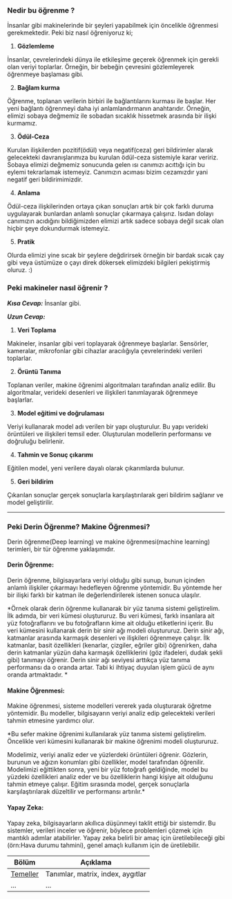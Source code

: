### Nedir bu öğrenme ?
İnsanlar gibi makinelerinde bir şeyleri yapabilmek için öncelikle öğrenmesi gerekmektedir. 
Peki biz nasıl öğreniyoruz ki;

1. **Gözlemleme**

İnsanlar, çevrelerindeki dünya ile etkileşime geçerek öğrenmek için gerekli olan veriyi toplarlar. Örneğin, bir bebeğin çevresini gözlemleyerek öğrenmeye başlaması gibi.

2. **Bağlam kurma**

Öğrenme, toplanan verilerin birbiri ile bağlantılarını kurması ile başlar. Her yeni bağlantı öğrenmeyi daha iyi anlamlandırmanın anahtarıdır. Örneğin, elimizi sobaya değmemiz ile sobadan sıcaklık hissetmek arasında bir ilişki kurmamız.

3. **Ödül-Ceza**

Kurulan ilişkilerden pozitif(ödül) veya negatif(ceza) geri bildirimler alarak gelecekteki davranışlarımıza bu kurulan ödül-ceza sistemiyle karar veririz. Sobaya elimizi değmemiz sonucunda gelen ısı canımızı acıttığı için bu eylemi tekrarlamak istemeyiz. Canımızın acıması bizim cezamızdır yani negatif geri bildirimimizdir.

4. **Anlama**

Ödül-ceza ilişkilerinden ortaya çıkan sonuçları artık bir çok farklı duruma uygulayarak bunlardan anlamlı sonuçlar çıkarmaya çalışırız. Isıdan dolayı canımızın acıdığını bildiğimizden elimizi artık sadece sobaya değil sıcak olan hiçbir şeye dokundurmak istemeyiz.

5. **Pratik**

Olurda elimizi yine sıcak bir şeylere değdirirsek örneğin bir bardak sıcak çay gibi veya üstümüze o çayı direk dökersek elimizdeki bilgileri pekiştirmiş oluruz. :)

### Peki makineler nasıl öğrenir ?
***Kısa Cevap:*** İnsanlar gibi.

***Uzun Cevap:*** 

1. **Veri Toplama**

Makineler, insanlar gibi veri toplayarak öğrenmeye başlarlar. Sensörler, kameralar, mikrofonlar gibi cihazlar aracılığıyla çevrelerindeki verileri toplarlar.

2. **Örüntü Tanıma**

Toplanan veriler, makine öğrenimi algoritmaları tarafından analiz edilir. Bu algoritmalar, verideki desenleri ve ilişkileri tanımlayarak öğrenmeye başlarlar.

3. **Model eğitimi ve doğrulaması**

Veriyi kullanarak model adı verilen bir yapı oluşturulur. Bu yapı verideki örüntüleri ve ilişkileri temsil eder. Oluşturulan modellerin performansı ve doğruluğu belirlenir.

4. **Tahmin ve Sonuç çıkarımı**

Eğitilen model, yeni verilere dayalı olarak çıkarımlarda bulunur.

5. **Geri bildirim**

Çıkarılan sonuçlar gerçek sonuçlarla karşılaştırılarak geri bildirim sağlanır ve model geliştirilir.

--------------------------------------------------------------

### Peki Derin Öğrenme? Makine Öğrenmesi?
Derin öğrenme(Deep learning) ve makine öğrenmesi(machine learning) terimleri, bir tür öğrenme yaklaşımıdır.

#### Derin Öğrenme:
Derin öğrenme, bilgisayarlara veriyi olduğu gibi sunup, bunun içinden anlamlı ilişkiler  çıkarmayı hedefleyen öğrenme yöntemidir. Bu yöntemde her bir ilişki farklı bir katman ile değerlendirilerek istenen sonuca ulaşılır.

*Örnek olarak derin öğrenme kullanarak bir yüz tanıma sistemi geliştirelim. İlk adımda, bir veri kümesi oluştururuz. Bu veri kümesi, farklı insanlara ait yüz fotoğraflarını ve bu fotoğrafların kime ait olduğu etiketlerini içerir. Bu veri kümesini kullanarak derin bir sinir ağı modeli oluştururuz.
Derin sinir ağı, katmanlar arasında karmaşık desenleri ve ilişkileri öğrenmeye çalışır. İlk katmanlar, basit özellikleri (kenarlar, çizgiler, eğriler gibi) öğrenirken, daha derin katmanlar yüzün daha karmaşık özelliklerini (göz ifadeleri, dudak şekli gibi) tanımayı öğrenir. Derin sinir ağı seviyesi arttıkça yüz tanıma performansı da o oranda artar. Tabi ki ihtiyaç duyulan işlem gücü de aynı oranda artmaktadır.
*

#### Makine Öğrenmesi:
Makine öğrenmesi, sisteme  modelleri vererek yada oluşturarak öğretme yöntemidir. Bu modeller, bilgisayarın veriyi analiz edip gelecekteki verileri tahmin etmesine yardımcı olur.

*Bu sefer makine öğrenimi kullanılarak yüz tanıma sistemi geliştirelim. Öncelikle veri kümesini kullanarak bir makine öğrenimi modeli oluştururuz.

Modelimiz, veriyi analiz eder ve yüzlerdeki örüntüleri öğrenir. Gözlerin, burunun ve ağızın konumları gibi özellikler, model tarafından öğrenilir. Modelimizi eğittikten sonra, yeni bir yüz fotoğrafı geldiğinde, model bu yüzdeki özellikleri analiz eder ve bu özelliklerin hangi kişiye ait olduğunu tahmin etmeye çalışır. Eğitim sırasında model, gerçek sonuçlarla karşılaştırılarak düzeltilir ve performansı artırılır.*


#### Yapay Zeka:
Yapay zeka, bilgisayarların akıllıca düşünmeyi taklit ettiği bir sistemdir. Bu sistemler, verileri inceler ve öğrenir, böylece problemleri çözmek için mantıklı adımlar atabilirler. 
Yapay zeka belirli bir amaç için üretilebileceği gibi (örn:Hava durumu tahmini), genel amaçlı kullanım için de üretilebilir. 


| Bölüm         | Açıklama      |
| ------------- | ------------- |
| [Temeller](https://github.com/tahaonay/Deep_Learning/tree/main/Temeller)     |   Tanımlar, matrix, index, aygıtlar         |
| ...           | ...           |
